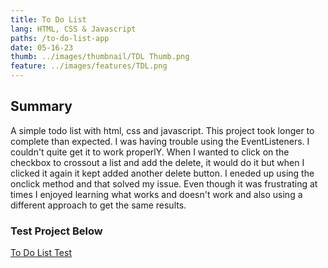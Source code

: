 ```yaml
---
title: To Do List
lang: HTML, CSS & Javascript
paths: /to-do-list-app
date: 05-16-23
thumb: ../images/thumbnail/TDL Thumb.png
feature: ../images/features/TDL.png
---
```


## Summary

A simple todo list with html, css and javascript. This project took longer to complete than expected. I was having trouble using the EventListeners. I couldn't quite get it to work properlY. When I wanted to click on the checkbox to crossout a list and add the delete, it would do it but when I clicked it again it kept added another delete button. I eneded up using the onclick method and that solved my issue. Even though it was frustrating at times I enjoyed learning what works and doesn't work and also using a different approach to get the same results.

### **Test Project Below**

[To Do List Test](https://mray2k4.github.io/To-Do-List-App/)